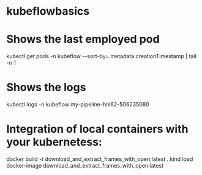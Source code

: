 # kubeflowbasics
# Shows the last employed pod
kubectl get pods -n kubeflow --sort-by=.metadata.creationTimestamp | tail -n 1
# Shows the logs
kubectl logs -n kubeflow my-pipeline-hnl62-506235080 

# Integration of local containers with your kubernetess:

docker build -t download_and_extract_frames_with_open:latest .
kind load docker-image download_and_extract_frames_with_open:latest


